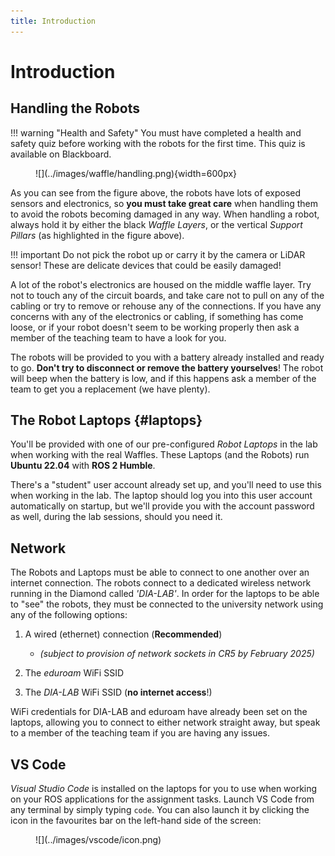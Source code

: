 ```yaml
---
title: Introduction
---
```


# Introduction

## Handling the Robots

!!! warning "Health and Safety"
    You must have completed a health and safety quiz before working with the robots for the first time. This quiz is available on Blackboard.

<figure markdown>
  ![](../images/waffle/handling.png){width=600px}
</figure>

As you can see from the figure above, the robots have lots of exposed sensors and electronics, so **you must take great care** when handling them to avoid the robots becoming damaged in any way.  When handling a robot, always hold it by either the black *Waffle Layers*, or the vertical *Support Pillars* (as highlighted in the figure above).

!!! important 
    Do not pick the robot up or carry it by the camera or LiDAR sensor! These are delicate devices that could be easily damaged!

A lot of the robot's electronics are housed on the middle waffle layer. Try not to touch any of the circuit boards, and take care not to pull on any of the cabling or try to remove or rehouse any of the connections. If you have any concerns with any of the electronics or cabling, if something has come loose, or if your robot doesn't seem to be working properly then ask a member of the teaching team to have a look for you.

The robots will be provided to you with a battery already installed and ready to go. **Don't try to disconnect or remove the battery yourselves**! The robot will beep when the battery is low, and if this happens ask a member of the team to get you a replacement (we have plenty).

## The Robot Laptops {#laptops}

You'll be provided with one of our pre-configured *Robot Laptops* in the lab when working with the real Waffles. These Laptops (and the Robots) run **Ubuntu 22.04** with **ROS 2 Humble**. 

There's a "student" user account already set up, and you'll need to use this when working in the lab. The laptop should log you into this user account automatically on startup, but we'll provide you with the account password as well, during the lab sessions, should you need it.

## Network

The Robots and Laptops must be able to connect to one another over an internet connection. The robots connect to a dedicated wireless network running in the Diamond called *'DIA-LAB'*. In order for the laptops to be able to "see" the robots, they must be connected to the university network using any of the following options:

1. A wired (ethernet) connection (**Recommended**)

    * *(subject to provision of network sockets in CR5 by February 2025)*
    
1. The *eduroam* WiFi SSID
1. The *DIA-LAB* WiFi SSID (**no internet access**!)

WiFi credentials for DIA-LAB and eduroam have already been set on the laptops, allowing you to connect to either network straight away, but speak to a member of the teaching team if you are having any issues.

## VS Code

*Visual Studio Code* is installed on the laptops for you to use when working on your ROS applications for the assignment tasks. Launch VS Code from any terminal by simply typing `code`. You can also launch it by clicking the icon in the favourites bar on the left-hand side of the screen:

<figure markdown>
  ![](../images/vscode/icon.png)
</figure>
